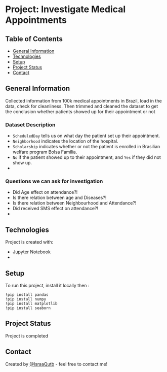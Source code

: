 # Project: Investigate Medical Appointments
## Table of Contents
* [General Information](#generalinformation)
* [Technologies](#technologies)
* [Setup](#setup)
* [Project Status](#project-status)
* [Contact](#contact)

<a id='generalinformation'></a>
## General Information 
Collected information from 100k medical appointments in Brazil, load in the data, check for cleanliness. Then trimmed and cleaned the dataset to get the conclusion whether patients showed up for their appointment or not

### Dataset Description
 * `ScheduledDay` tells us on what day the patient set up their appointment.
 * `Neighborhood` indicates the location of the hospital.
 * `Scholarship` indicates whether or not the patient is enrolled in Brasilian welfare program Bolsa Família.
 * `No` if the patient showed up to their appointment, and `Yes` if they did not show up.
 * 
### Questions we can ask for investigation
* Did Age effect on attendance?!
* Is there relation between age and Diseases?!
* Is there relation between Neighbourhood and Attendance?!
* Did received SMS effect on attendance?!
* 
<a id='technologies'></a>
## Technologies
Project is created with:
* Jupyter Notebook
* 
<a id='setup'></a>
## Setup
To run this project, install it locally then :

```
!pip install pandas 
!pip install numpy 
!pip install matplotlib 
!pip install seaborn 

```
<a id='project-status'></a>
## Project Status
Project is completed 

<a id='generalinformation'></a>
## Contact
Created by [@IsraaQutb](https://github.com/IsraaQutb) - feel free to contact me!

